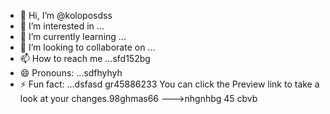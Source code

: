 - 👋 Hi, I’m @koloposdss
- 👀 I’m interested in ...
- 🌱 I’m currently learning ...
- 💞️ I’m looking to collaborate on ...
- 📫 How to reach me ...sfd152bg
- 😄 Pronouns: ...sdfhyhyh
- ⚡ Fun fact: ...dsfasd
gr45886233
You can click the Preview link to take a look at your changes.98ghmas66
--->nhgnhbg
45
cbvb
